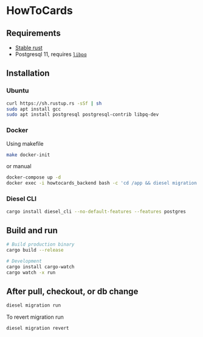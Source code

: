 # HowToCards

## Requirements

- [Stable rust](https://rustup.rs)
- Postgresql 11, requires [`libpq`](https://postgrespro.ru/docs/postgresql/9.6/libpq)

## Installation

### Ubuntu

```sh
curl https://sh.rustup.rs -sSf | sh
sudo apt install gcc
sudo apt install postgresql postgresql-contrib libpq-dev
```

### Docker
Using makefile
```sh
make docker-init
```
or manual
```sh
docker-compose up -d
docker exec -i howtocards_backend bash -c 'cd /app && diesel migration run'
```

### Diesel CLI

```sh
cargo install diesel_cli --no-default-features --features postgres
```

## Build and run

```sh
# Build production binary
cargo build --release

# Development
cargo install cargo-watch
cargo watch -x run
```

## After pull, checkout, or db change

```sh
diesel migration run
```

To revert migration run

```sh
diesel migration revert
```
